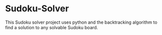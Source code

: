 # Sudoku-Solver
This Sudoku solver project uses python and the backtracking algorithm to find a solution to any solvable Sudoku board.

